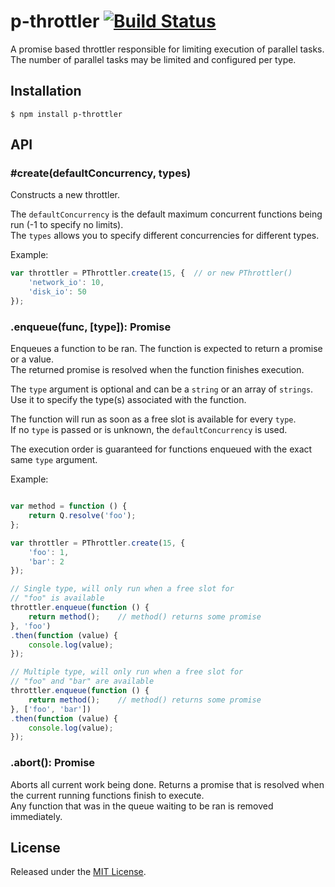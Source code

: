 # p-throttler [![Build Status](https://secure.travis-ci.org/IndigoUnited/node-p-throttler.png)](http://travis-ci.org/IndigoUnited/node-p-throttler.png)

A promise based throttler responsible for limiting execution of parallel tasks.
The number of parallel tasks may be limited and configured per type.


## Installation

`$ npm install p-throttler`


## API

### #create(defaultConcurrency, types)

Constructs a new throttler.

The `defaultConcurrency` is the default maximum concurrent functions being run (-1 to specify no limits).   
The `types` allows you to specify different concurrencies for different types.   

Example:

```js
var throttler = PThrottler.create(15, {  // or new PThrottler()
    'network_io': 10,
    'disk_io': 50
});
```


### .enqueue(func, [type]): Promise

Enqueues a function to be ran. The function is expected to return a promise or a value.   
The returned promise is resolved when the function finishes execution.

The `type` argument is optional and can be a `string` or an array of `strings`.   
Use it to specify the type(s) associated with the function.   

The function will run as soon as a free slot is available for every `type`.  
If no `type` is passed or is unknown, the `defaultConcurrency` is used.  

The execution order is guaranteed for functions enqueued with the exact same `type` argument.

Example:

```js

var method = function () {
    return Q.resolve('foo');
};

var throttler = PThrottler.create(15, {
    'foo': 1,
    'bar': 2
});

// Single type, will only run when a free slot for
// "foo" is available
throttler.enqueue(function () {
    return method();    // method() returns some promise
}, 'foo')
.then(function (value) {
    console.log(value);
});

// Multiple type, will only run when a free slot for
// "foo" and "bar" are available
throttler.enqueue(function () {
    return method();    // method() returns some promise
}, ['foo', 'bar'])
.then(function (value) {
    console.log(value);
});
```


### .abort(): Promise

Aborts all current work being done.
Returns a promise that is resolved when the current running functions finish to execute.   
Any function that was in the queue waiting to be ran is removed immediately.


## License

Released under the [MIT License](http://www.opensource.org/licenses/mit-license.php).
